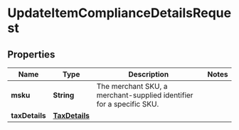 
# UpdateItemComplianceDetailsRequest

## Properties
Name | Type | Description | Notes
------------ | ------------- | ------------- | -------------
**msku** | **String** | The merchant SKU, a merchant-supplied identifier for a specific SKU. | 
**taxDetails** | [**TaxDetails**](TaxDetails.md) |  | 



